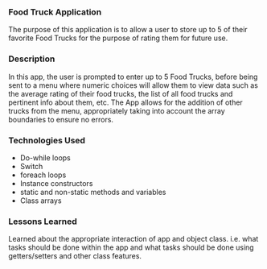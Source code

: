 ### Food Truck Application

The purpose of this application is to allow a user to store up to 5 of their favorite Food Trucks for the purpose of rating them for future use.

### Description
In this app, the user is prompted to enter up to 5 Food Trucks, before being sent to a menu where numeric choices will allow them to view data such as the average rating of their food trucks, the list of all food trucks and pertinent info about them, etc. The App allows for the addition of other trucks from the menu, appropriately taking into account the array boundaries to ensure no errors.


### Technologies Used

* Do-while loops
* Switch
* foreach loops
* Instance constructors
* static and non-static methods and variables
* Class arrays

### Lessons Learned

Learned about the appropriate interaction of app and object class. i.e. what tasks should be done within the app and what tasks should be done using getters/setters and other class features.
